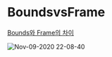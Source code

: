 # BoundsvsFrame

[Bounds와 Frame의 차이](https://fomaios.tistory.com/entry/Bounds%EC%99%80-Frame%EC%9D%98-%EC%B0%A8%EC%9D%B4)   

![Nov-09-2020 22-08-40](https://user-images.githubusercontent.com/47676921/98549534-4162a500-22de-11eb-8451-cee8f29ae68d.gif)

